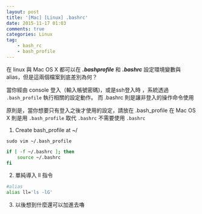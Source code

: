 ```yaml
---
layout: post
title: '[Mac] [Linux] .bashrc'
date: 2015-11-17 01:03
comments: true
categories: Linux
tag:
	- bash_rc
	- bash_profile
---
```

在 linux 與 Mac OS X 都可以在
***.bashprofile*** 和 ***.bashrc*** 設定環境變數與 alias，但是這兩個檔案到底差別為何？

當你經由 console 登入（輸入帳號密碼)，或是ssh登入時 ，系統透過 `.bash_profile` 執行相關的設定動作。
而 .bashrc 則是讓非登入的操作命令使用

原則是，當你想要只有登入之後才使用的設定，請放在 .bash_profile
在 Mac OS X 則是用 `.bash_profile` 取代 `.bashrc` 不需要使用 `.bashrc`

1. Create bash_profile at ~/
```script
sudo vim ~/.bash_profile
```
```bash
if [ -f ~/.bashrc ]; then
    source ~/.bashrc
fi
```

2. 單純導入 ll 指令
```bash
#alias
alias ll='ls -lG'
```
3. 以後想到什麼還可以加進去嚕
